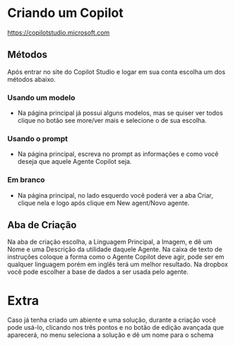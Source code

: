 # Criando um Copilot
https://copilotstudio.microsoft.com

## Métodos
Após entrar no site do Copilot Studio e logar em sua conta escolha um dos métodos abaixo.

### Usando um modelo
- Na página principal já possui alguns modelos, mas se quiser ver todos clique no botão see more/ver mais e selecione o de sua escolha.

### Usando o prompt
- Na página principal, escreva no prompt as informações e como você deseja que aquele Agente Copilot seja.

### Em branco
- Na página principal, no lado esquerdo você poderá ver a aba Criar, clique nela e logo após clique em New agent/Novo agente.

## Aba de Criação
Na aba de criação escolha, a Linguagem Principal, a Imagem, e dê um Nome e uma Descrição da utilidade daquele Agente. Na caixa de texto de instruções coloque a forma como o Agente Copilot deve agir, pode ser em qualquer linguagem porém em inglês terá um melhor resultado. Na dropbox você pode escolher a base de dados a ser usada pelo agente.

# Extra
Caso já tenha criado um abiente e uma solução, durante a criação você pode usá-lo, clicando nos três pontos e no botão de edição avançada que aparecerá, no menu seleciona a solução e dê um nome para o schema
